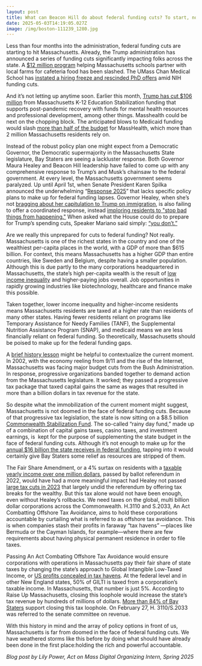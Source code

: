 ```yaml
---
layout: post
title: What can Beacon Hill do about federal funding cuts? To start, not nothing
date: 2025-05-03T14:19:05.027Z
image: /img/boston-111239_1280.jpg
---
```

Less than four months into the administration, federal funding cuts are starting to hit Massachusetts. Already, the Trump administration has announced a series of funding cuts significantly impacting folks across the state. A [$12 million program](https://www.wbur.org/news/2025/03/12/federal-cuts-local-school-food-program) helping Massachusetts schools partner with local farms for cafeteria food has been slashed. The UMass Chan Medical School has [instated a hiring freeze and rescinded PhD offers](https://www.wbur.org/news/2025/03/13/umass-biomedical-school-phd-program-federal-funds) amid NIH funding cuts. 

And it’s not letting up anytime soon. Earlier this month, [Trump has cut $106 million](https://www.mass.gov/news/trump-administration-terminates-106-million-in-k-12-education-funding-for-massachusetts) from Massachusetts K-12 Education Stabilization funding that supports post-pandemic recovery with funds for mental health resources and professional development, among other things. Masshealth could be next on the chopping block. The anticipated blows to Medicaid funding would slash [more than half of the budget](https://12ft.io/proxy) for MassHealth, which more than 2 million Massachusetts residents rely on. 

Instead of the robust policy plan one might expect from a Democratic Governor, the Democratic supermajority in the Massachusetts State legislature, Bay Staters are seeing a lackluster response. Both Governor Maura Healey and Beacon Hill leadership have failed to come up with any comprehensive response to Trump’s and Musk’s chainsaw to the federal government. At every level, the Massachusetts government seems paralyzed. Up until April 1st, when Senate President Karen Spilka announced the underwhelming “[Response 2025](https://www.bostonglobe.com/2025/04/01/metro/massachusetts-senate-trump-executive-orders-response-legislature/)” that lacks specific policy plans to make up for federal funding lapses. Governor Healey, when she’s not [bragging about her capitulation to Trump on immigration](https://www.wcvb.com/article/otr-gov-maura-healey-immigration-housing-transportation/64323109), is also failing to offer a coordinated response, instead [imploring residents to "stop bad things from happening."](https://www.masslive.com/politics/2025/02/gov-healey-2m-in-mass-could-lose-health-care-under-gop-budget-on-capitol-hill.html) When asked what the House could do to prepare for Trump’s spending cuts, Speaker Mariano said simply: [“you don’t.”](https://www.bostonherald.com/2025/02/09/massachusetts-speaker-warns-federal-cuts-could-be-felt-across-the-state-budget/) 

Are we really this unprepared for cuts to federal funding? Not really. Massachusetts is one of the richest states in the country and one of the wealthiest per-capita places in the world, with a GDP of more than $615 billion. For context, this means Massachusetts has a higher GDP than entire countries, like Sweden and Belgium, despite having a smaller population. Although this is due partly to the many corporations headquartered in Massachusetts, the state’s high per-capita wealth is the result of [low income inequality](https://www.boston.com/news/politics/2023/03/29/massachusetts-highest-gdp-per-capita-country-federal-dependence-economy/) and higher-paying jobs overall. Job opportunities in rapidly growing industries like biotechnology, healthcare and finance make this possible. 

Taken together, lower income inequality and higher-income residents means Massachusetts residents are taxed at a higher rate than residents of many other states. Having fewer residents reliant on programs like Temporary Assistance for Needy Families (TANF), the Supplemental Nutrition Assistance Program (SNAP), and medicaid means we are less financially reliant on federal funding. So theoretically, Massachusetts should be poised to make up for the federal funding gaps. 

A [brief history lesson](https://commonwealthbeacon.org/opinion/we-solved-a-big-budget-crisis-before-by-closing-corporate-loopholes-and-tax-dodges-we-should-do-it-again/?utm_source=ActiveCampaign&utm_medium=email&utm_content=MBTA%20can%20be%20sued%20over%20assault%20by%20bus%20driver%2C%20SJC%20rules&utm_campaign=DL%2003-18-25) might be helpful to contextualize the current moment. In 2002, with the economy reeling from 9/11 and the rise of the Internet, Massachusetts was facing major budget cuts from the Bush Administration. In response, progressive organizations banded together to demand action from the Massachusetts legislature. It worked; they passed a progressive tax package that taxed capital gains the same as wages that resulted in more than a billion dollars in tax revenue for the state. 

So despite what the immobilization of the current moment might suggest, Massachusetts is not doomed in the face of federal funding cuts. Because of that progressive tax legislation, the state is now sitting on a $8.5 billion [Commonwealth Stabilization Fund](https://cthru.data.socrata.com/stories/s/eqrd-tdvi). The so-called “rainy day fund,” made up of a combination of capital gains taxes, casino taxes, and investment earnings, is  kept for the purpose of supplementing the state budget in the face of federal funding cuts. Although it’s not enough to make up for the [annual $16 billion the state receives in federal funding](https://commonwealthbeacon.org/opinion/we-solved-a-big-budget-crisis-before-by-closing-corporate-loopholes-and-tax-dodges-we-should-do-it-again/), tapping into it would certainly give Bay Staters some relief as resources are stripped of them.

The Fair Share Amendment, or a 4% surtax on residents with a [taxable yearly income over one million dollars](https://www.mass.gov/info-details/4-surtax-on-taxable-income-over-1000000#:~:text=Starting%20with%20tax%20year%202023,for%20inflation%20(surtax%20threshold)), passed by ballot referendum in 2022, would have had a more meaningful impact had Healey not passed [large tax cuts in 2023](https://massbudget.org/2023/10/30/who-benefits-new-tax-package/) that largely undid the referendum by offering tax breaks for the wealthy. But this tax alone would not have been enough, even without Healey’s rollbacks. We need taxes on the global, multi billion dollar corporations across the Commonwealth. H.3110 and S.2033, An Act Combatting Offshore Tax Avoidance, aims to hold these corporations accountable by curtailing what is referred to as offshore tax avoidance. This is when companies stash their profits in faraway “tax havens” —places like Bermuda or the Cayman Islands, for example—where there are few requirements about having physical permanent residence in order to file taxes. 

Passing An Act Combating Offshore Tax Avoidance would ensure corporations with operations in Massachusetts pay their fair share of state taxes by changing the state’s approach to Global Intangible Low-Taxed Income, or [US profits concealed in tax havens](https://massbudget.org/2025/03/19/taxing-gilti/). At the federal level and in other New England states, 50% of GILTI is taxed from a corporation’s taxable income. In Massachusetts, that number is just 5%. According to Raise Up Massachusetts, closing this loophole would increase the state’s tax revenue by hundreds of millions of dollars. [More than 84% of Bay Staters](https://www.raiseupma.org/corporate-fair-share) support closing this tax loophole. On February 27, H. 3110/S.2033 was referred to the senate committee on revenue. 

With this history in mind and the array of policy options in front of us, Massachusetts is far from doomed in the face of federal funding cuts. We have weathered storms like this before by doing what should have already been done in the first place:holding the rich and powerful accountable.

*Blog post by Lily Power, Act on Mass Digital Organizing Intern, Spring 2025*